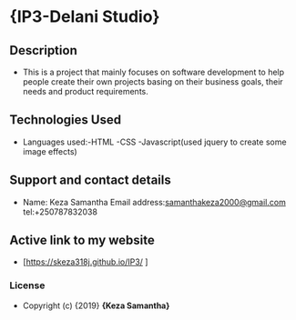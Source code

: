 # {IP3-Delani Studio}
## Description
- This is a project that mainly focuses on software development to help people create their own projects basing on their business goals, their needs and product requirements.
## Technologies Used
- Languages used:-HTML
                -CSS
                -Javascript(used jquery to create some image effects)
## Support and contact details
- Name: Keza Samantha
  Email address:samanthakeza2000@gmail.com
  tel:+250787832038
## Active link to my website
- [https://skeza318j.github.io/IP3/ ]
### License
- Copyright (c) {2019} **{Keza Samantha}**
  
